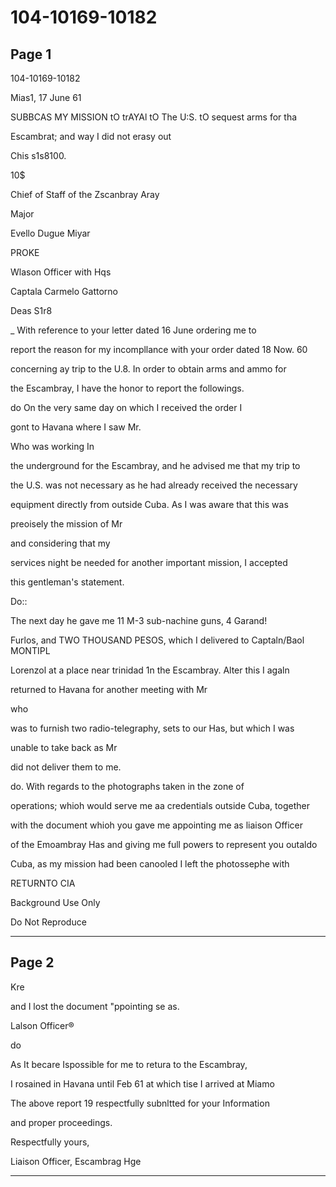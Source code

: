 # 104-10169-10182

## Page 1

104-10169-10182

Mias1, 17 June 61

SUBBCAS MY MISSION tO trAYAl tO The U:S. tO sequest arms for tha

Escambrat; and way I did not erasy out

Chis s1s8100.

10$

Chief of Staff of the Zscanbray Aray

Major

Evello Dugue Miyar

PROKE

Wlason Officer with Hqs

Captala Carmelo Gattorno

Deas S1r8

_ With reference to your letter dated 16 June ordering me to

report the reason for my incompllance with your order dated 18 Now. 60

concerning ay trip to the U.8. In order to obtain arms and ammo for

the Escambray, I have the honor to report the followings.

do On the very same day on which I received the order I

gont to Havana where I saw Mr.

Who was working In

the underground for the Escambray, and he advised me that my trip to

the U.S. was not necessary as he had already received the necessary

equipment directly from outside Cuba. As I was aware that this was

preoisely the mission of Mr

and considering that my

services night be needed for another important mission, I accepted

this gentleman's statement.

Do::

The next day he gave me 11 M-3 sub-nachine guns, 4 Garand!

Furlos, and TWO THOUSAND PESOS, which I delivered to Captaln/Baol MONTIPL

Lorenzol at a place near trinidad 1n the Escambray. Alter this I agaln

returned to Havana for another meeting with Mr

who

was to furnish two radio-telegraphy, sets to our Has, but which I was

unable to take back as Mr

did not deliver them to me.

do. With regards to the photographs taken in the zone of

operations; whioh would serve me aa credentials outside Cuba, together

with the document whioh you gave me appointing me as liaison Officer

of the Emoambray Has and giving me full powers to represent you outaldo

Cuba, as my mission had been canooled I left the photossephe with

RETURNTO CIA

Background Use Only

Do Not Reproduce

---

## Page 2

Kre

and I lost the document "ppointing se as.

Lalson Officer®

do

As It becare Ispossible for me to retura to the Escambray,

I rosained in Havana until Feb 61 at which tise I arrived at Miamo

The above report 19 respectfully subnltted for your Information

and proper proceedings.

Respectfully yours,

Liaison Officer, Escambrag Hge

---


